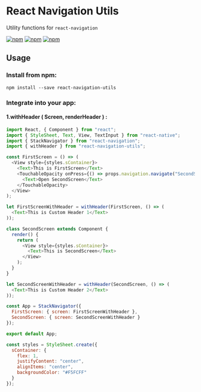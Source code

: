 # React Navigation Utils

Utility functions for `react-navigation`

[![npm](https://img.shields.io/npm/v/react-navigation-utils.svg?style=plastic)](https://www.npmjs.com/package/react-navigation-utils) [![npm](https://img.shields.io/npm/dm/react-navigation-utils.svg?style=plastic)](https://npmjs.org/package/react-navigation-utils) [![npm](https://img.shields.io/npm/dt/react-navigation-utils.svg?style=plastic)](https://npmjs.org/package/react-navigation-utils)

## Usage

### Install from npm:

`npm install --save react-navigation-utils`

### Integrate into your app:

#### 1.withHeader ( Screen, renderHeader ) :

```js
import React, { Component } from "react";
import { StyleSheet, Text, View, TextInput } from "react-native";
import { StackNavigator } from "react-navigation";
import { withHeader } from "react-navigation-utils";

const FirstScreen = () => (
  <View style={styles.sContainer}>
    <Text>This is FirstScreen</Text>
    <TouchableOpacity onPress={() => props.navigation.navigate("SecondScreen")}>
      <Text>Open SecondScreen</Text>
    </TouchableOpacity>
  </View>
);

let FirstScreenWithHeader = withHeader(FirstScreen, () => (
  <Text>This is Custom Header 1</Text>
));

class SecondScreen extends Component {
  render() {
    return (
      <View style={styles.sContainer}>
        <Text>This is SecondScreen</Text>
      </View>
    );
  }
}

let SecondScreenWithHeader = withHeader(SecondScreen, () => (
  <Text>This is Custom Header 2</Text>
));

const App = StackNavigator({
  FirstScreen: { screen: FirstScreenWithHeader },
  SecondScreen: { screen: SecondScreenWithHeader }
});

export default App;

const styles = StyleSheet.create({
  sContainer: {
    flex: 1,
    justifyContent: "center",
    alignItems: "center",
    backgroundColor: "#F5FCFF"
  }
});
```
